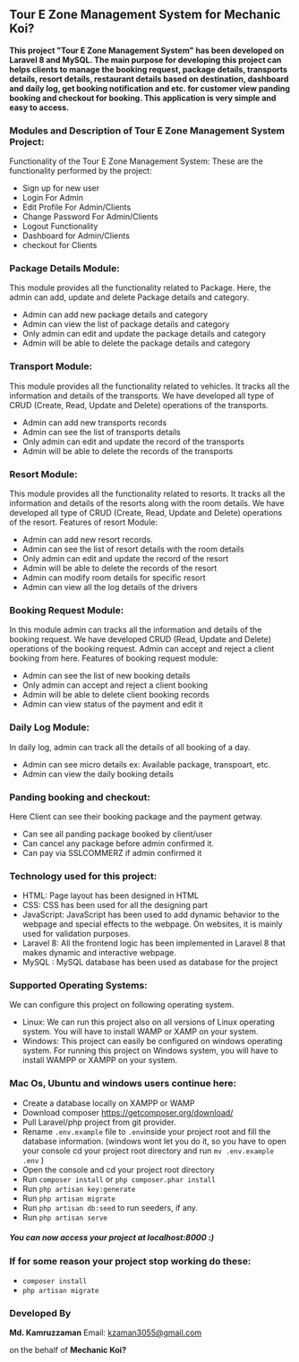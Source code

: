 ## Tour E Zone Management System for Mechanic Koi?

**This project "Tour E Zone Management System" has been developed on Laravel 8 and MySQL. The main purpose for developing this project can helps  clients to manage the booking request, package details, transports details, resort details, restaurant details based on destination, dashboard and daily log, get booking notification and etc. for customer view panding booking and checkout for booking. This application is very simple and easy to access.**

### Modules and Description of Tour E Zone Management System Project:
Functionality of the Tour E Zone Management System:
These are the functionality performed by the project:
- Sign up for new user
- Login For Admin
- Edit Profile For Admin/Clients
- Change Password For Admin/Clients
- Logout Functionality
- Dashboard for Admin/Clients
- checkout for Clients

### Package Details Module:
This module provides all the functionality related to Package. Here, the admin can add, update and delete Package details and category.
- Admin can add new package details and category
- Admin can view the list of package details and category
- Only admin can edit and update the package details and category
- Admin will be able to delete the package details and category

### Transport Module:
This module provides all the functionality related to vehicles. It tracks all the information and details of the transports. We have developed all type of CRUD (Create, Read, Update and Delete) operations of the transports.
- Admin can add new transports records
- Admin can see the list of transports details
- Only admin can edit and update the record of the transports
- Admin will be able to delete the records of the transports

### Resort Module:
This module provides all the functionality related to resorts. It tracks all the information and details of the resorts along with the room details. We have developed all type of CRUD (Create, Read, Update and Delete) operations of the resort. Features of resort Module:
- Admin can add new resort records.
- Admin can see the list of resort details with the room details
- Only admin can edit and update the record of the resort
- Admin will be able to delete the records of the resort
- Admin can modify room details for specific resort
- Admin can view all the log details of the drivers

### Booking Request Module:
In this module admin can tracks all the information and details of the booking request. We have developed CRUD (Read, Update and Delete) operations of the booking request. Admin can accept and reject a client booking from here. Features of booking request module:
- Admin can see the list of new booking details
- Only admin can accept and reject a client booking
- Admin will be able to delete client booking records
- Admin can view status of the payment and edit it

### Daily Log Module:
In daily log, admin can track all the details of all booking of a day.
- Admin can see micro details ex: Available package, transpoart, etc.
- Admin can view the daily booking details

### Panding booking and checkout:
Here Client can see their booking package and the payment getway.
- Can see all panding package booked by client/user
- Can cancel any package before admin confirmed it.
- Can pay via SSLCOMMERZ if admin confirmed it

### Technology used for this project:
- HTML: Page layout has been designed in HTML
- CSS: CSS has been used for all the designing part
- JavaScript: JavaScript has been used to add dynamic behavior to the webpage and special effects to the webpage. On websites, it is mainly used for validation purposes.
- Laravel 8: All the frontend logic has been implemented in Laravel 8 that makes dynamic and interactive webpage.
- MySQL : MySQL database has been used as database for the project

### Supported Operating Systems:
We can configure this project on following operating system.
- Linux: We can run this project also on all versions of Linux operating system. You will have to install WAMP or XAMP on your system.
- Windows: This project can easily be configured on windows operating system. For running this project on Windows system, you will have to install WAMPP or XAMPP on your system.

### Mac Os, Ubuntu and windows users continue here:
- Create a database locally on XAMPP or WAMP
- Download composer https://getcomposer.org/download/
- Pull Laravel/php project from git provider.
- Rename `.env.example` file to `.env`inside your project root and fill the database information.
  (windows wont let you do it, so you have to open your console cd your project root directory and run `mv .env.example .env` )
- Open the console and cd your project root directory
- Run ```composer install``` or ```php composer.phar install```
- Run ```php artisan key:generate```
- Run ```php artisan migrate```
- Run ```php artisan db:seed``` to run seeders, if any.
- Run ```php artisan serve```

##### You can now access your project at localhost:8000 :)

### If for some reason your project stop working do these:
- ```composer install```
- ```php artisan migrate```


### Developed By

**Md. Kamruzzaman**
Email: kzaman3055@gmail.com

on the behalf of **Mechanic Koi?**
